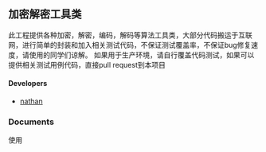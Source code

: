 ## 加密解密工具类
此工程提供各种加密，解密，编码，解码等算法工具类，大部分代码搬运于互联网，进行简单的封装和加入相关测试代码，不保证测试覆盖率，不保证bug修复速度，请使用的同学们谅解。
如果用于生产环境，请自行覆盖代码测试，如果可以提供相关测试用例代码，直接pull request到本项目
#### Developers
- [nathan](mailto:hxiangnan@126.com)

### Documents
使用
```

```